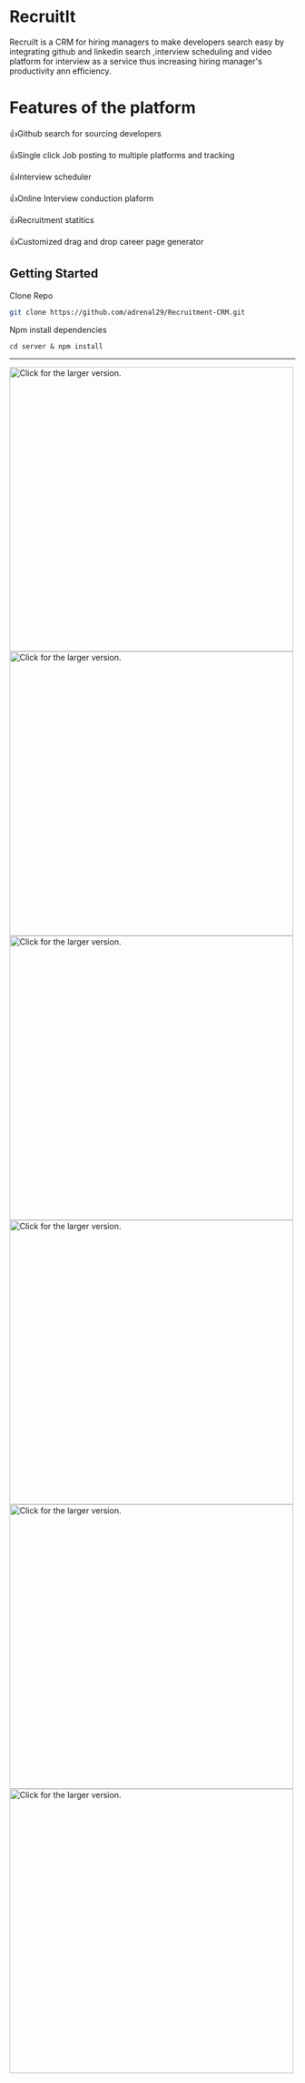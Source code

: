 # RecruitIt
RecruiIt is a CRM for hiring managers to make developers search easy by integrating github and linkedin search ,interview scheduling and video platform for interview as a service thus increasing hiring manager's productivity ann efficiency.
# Features of the platform
:+1:Github search for sourcing developers

:+1:Single click Job posting to multiple platforms and tracking

:+1:Interview scheduler

:+1:Online Interview conduction plaform

:+1:Recruitment statitics

:+1:Customized drag and drop career page generator
## Getting Started
Clone Repo
```bash
git clone https://github.com/adrenal29/Recruitment-CRM.git
```

Npm install dependencies
```
cd server & npm install
```
 - - - -
<a href="https://drive.google.com/uc?export=view&id=1gplGp7w6nsem6YoG3P-QEl2kjbUDehsK"><img src="https://drive.google.com/uc?export=view&id=1gplGp7w6nsem6YoG3P-QEl2kjbUDehsK" style="width: 500px; max-width: 100%; height: auto" title="Click for the larger version." /></a>
<a href="https://drive.google.com/uc?export=view&id=1FaNKosklGYqOqqv0f9plVCJWh0bPpoDO"><img src="https://drive.google.com/uc?export=view&id=1FaNKosklGYqOqqv0f9plVCJWh0bPpoDO" style="width: 500px; max-width: 100%; height: auto" title="Click for the larger version." /></a>
<a href="https://drive.google.com/uc?export=view&id=1cageoCVQacArsQIbaCQdkTgtnbJ1LEpj"><img src="https://drive.google.com/uc?export=view&id=1cageoCVQacArsQIbaCQdkTgtnbJ1LEpj" style="width: 500px; max-width: 100%; height: auto" title="Click for the larger version." /></a>
<a href="https://drive.google.com/uc?export=view&id=1r8eBhRxNDnHyU3mDEHyyy7rRmLSDqm5T"><img src="https://drive.google.com/uc?export=view&id=1r8eBhRxNDnHyU3mDEHyyy7rRmLSDqm5T" style="width: 500px; max-width: 100%; height: auto" title="Click for the larger version." /></a>
<a href="https://drive.google.com/uc?export=view&id=1ox8-5r9HzULnrt3LXz-ELxzUMhvP0xFW"><img src="https://drive.google.com/uc?export=view&id=1ox8-5r9HzULnrt3LXz-ELxzUMhvP0xFW" style="width: 500px; max-width: 100%; height: auto" title="Click for the larger version." /></a>
<a href="https://drive.google.com/uc?export=view&id=1BQ0-LPOQ3Iuh3SRbkMChfF-h8PQA-i1_"><img src="https://drive.google.com/uc?export=view&id=1BQ0-LPOQ3Iuh3SRbkMChfF-h8PQA-i1_" style="width: 500px; max-width: 100%; height: auto" title="Click for the larger version." /></a>
